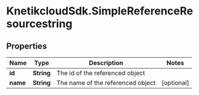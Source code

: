 # KnetikcloudSdk.SimpleReferenceResourcestring

## Properties
Name | Type | Description | Notes
------------ | ------------- | ------------- | -------------
**id** | **String** | The id of the referenced object | 
**name** | **String** | The name of the referenced object | [optional] 


